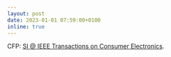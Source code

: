 ```yaml
---
layout: post
date: 2023-01-01 07:59:00+0100
inline: true
---
```


CFP: [SI @ IEEE Transactions on Consumer Electronics](https://ctsoc.ieee.org/images/TCE_FILES/TCE_SS_CFP_Intelligent_Computing_for_Big_Data_in_Consumer_Internet_of_Things.pdf).